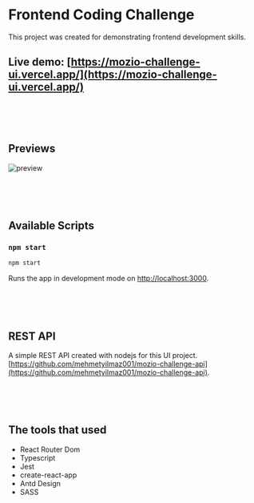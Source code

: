 # Frontend Coding Challenge

This project was created for demonstrating frontend development skills. 


## Live demo: [https://mozio-challenge-ui.vercel.app/](https://mozio-challenge-ui.vercel.app/)

\
&nbsp;
\
&nbsp;


## Previews
![preview](.github/desktop.gif)




\
&nbsp;
\
&nbsp;
## Available Scripts
### `npm start`

```sh
npm start
```

Runs the app in development mode on [http://localhost:3000](http://localhost:3000).



\
&nbsp;
\
&nbsp;

## REST API

A simple REST API created with nodejs for this UI project. [https://github.com/mehmetyilmaz001/mozio-challenge-api](https://github.com/mehmetyilmaz001/mozio-challenge-api).


\
&nbsp;
\
&nbsp;

## The tools that used

- React Router Dom
- Typescript
- Jest
- create-react-app
- Antd Design
- SASS

\
&nbsp;
\
&nbsp;

  
